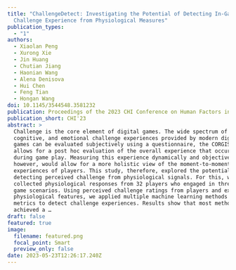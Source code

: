 ```yaml
---
title: "ChallengeDetect: Investigating the Potential of Detecting In-Game
  Challenge Experience from Physiological Measures"
publication_types:
  - "1"
authors:
  - Xiaolan Peng
  - Xurong Xie
  - Jin Huang
  - Chutian Jiang
  - Haonian Wang
  - Alena Denisova
  - Hui Chen
  - Feng Tian
  - Hongan Wang
doi: 10.1145/3544548.3581232
publication: Proceedings of the 2023 CHI Conference on Human Factors in Computing Systems
publication_short: CHI'23
abstract: >
  Challenge is the core element of digital games. The wide spectrum of physical,
  cognitive, and emotional challenge experiences provided by modern digital
  games can be evaluated subjectively using a questionnaire, the CORGIS, which
  allows for a post hoc evaluation of the overall experience that occurred
  during game play. Measuring this experience dynamically and objectively,
  however, would allow for a more holistic view of the moment-to-moment
  experiences of players. This study, therefore, explored the potential of
  detecting perceived challenge from physiological signals. For this, we
  collected physiological responses from 32 players who engaged in three typical
  game scenarios. Using perceived challenge ratings from players and extracted
  physiological features, we applied multiple machine learning methods and
  metrics to detect challenge experiences. Results show that most methods
  achieved a …
draft: false
featured: true
image:
  filename: featured.png
  focal_point: Smart
  preview_only: false
date: 2023-05-23T12:26:17.240Z
---
```


